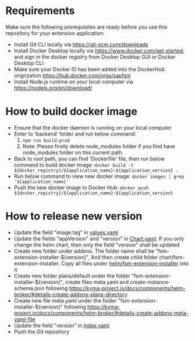 # Requirements
Make sure the following prerequisites are ready before you use this repository for your extension application:
* Install Git CLI locally via https://git-scm.com/downloads
* Install Docker Desktop locally via https://www.docker.com/get-started, and sign in the docker registry from Docker Desktop GUI or Docker Desktop CLI
* Make sure your Docker ID has been added into the DockerHub orignzation https://hub.docker.com/orgs/sapfsm
* Install Node.js runtime on your local computer via https://nodejs.org/en/download/

# How to build docker image
* Ensure that the docker daemon is running on your local computer
* Enter to 'backend' folder and run below command:
  1. `npm run build:prod`
  2. Note: Please firstly delete node_modules folder if you find have node_modules folder on this current path.
* Back to root path, you can find 'Dockerfile' file, then run below command to build docker image:
  `docker build -t ${docker_registry}/${application_name}:${application_version} .`
* Run below command to view new docker image:
  `docker images | grep '${application_name}'`
* Push the new docker image to Docker Hub:
  `docker push ${docker_registry}/${application_name}:${application_version}`

# How to release new version
* Update the field "image.tag" in [values.yaml](../helm/fsm-extension-installer/values.yaml)
* Update the fields "appVersion" and "version" in [Chart.yaml](../helm/fsm-extension-installer/Chart.yaml). If you only change the helm chart, then only the field "version" shall be updated
* Create new folder under addons. The folder name shall be "fsm-extension-installer-${version}", And then create child folder chart/fsm-extension-installer. Copy all files under [helm/fsm-extension-installer](../helm/fsm-extension-installer) into it
* Create new folder plans/default under the folder "fsm-extension-installer-${version}", create files meta.yaml and create-instance-schema.json following https://kyma-project.io/docs/components/helm-broker/#details-create-addons-plans-directory 
* Create new file meta.yaml under the folder "fsm-extension-installer-${version}" following https://kyma-project.io/docs/components/helm-broker/#details-create-addons-meta-yaml-file
* Update the field "version" in [index.yaml](../addons/index.yaml)
* Push the Git repository